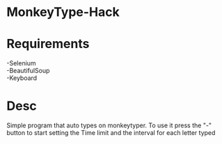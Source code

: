 # MonkeyType-Hack
# Requirements
-Selenium <br />
-BeautifulSoup <br />
-Keyboard <br />
# Desc
Simple program that auto types on monkeytyper. To use it press the "-" button to start setting the Time limit and the interval for each letter typed

